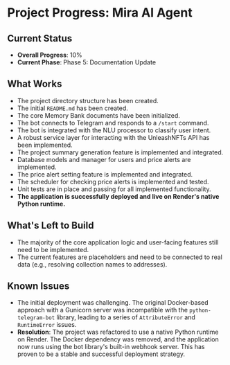 # Project Progress: Mira AI Agent

## Current Status
- **Overall Progress**: 10%
- **Current Phase**: Phase 5: Documentation Update

## What Works
- The project directory structure has been created.
- The initial `README.md` has been created.
- The core Memory Bank documents have been initialized.
- The bot connects to Telegram and responds to a `/start` command.
- The bot is integrated with the NLU processor to classify user intent.
- A robust service layer for interacting with the UnleashNFTs API has been implemented.
- The project summary generation feature is implemented and integrated.
- Database models and manager for users and price alerts are implemented.
- The price alert setting feature is implemented and integrated.
- The scheduler for checking price alerts is implemented and tested.
- Unit tests are in place and passing for all implemented functionality.
- **The application is successfully deployed and live on Render's native Python runtime.**

## What's Left to Build
- The majority of the core application logic and user-facing features still need to be implemented.
- The current features are placeholders and need to be connected to real data (e.g., resolving collection names to addresses).

## Known Issues
- The initial deployment was challenging. The original Docker-based approach with a Gunicorn server was incompatible with the `python-telegram-bot` library, leading to a series of `AttributeError` and `RuntimeError` issues.
- **Resolution**: The project was refactored to use a native Python runtime on Render. The Docker dependency was removed, and the application now runs using the bot library's built-in webhook server. This has proven to be a stable and successful deployment strategy.
